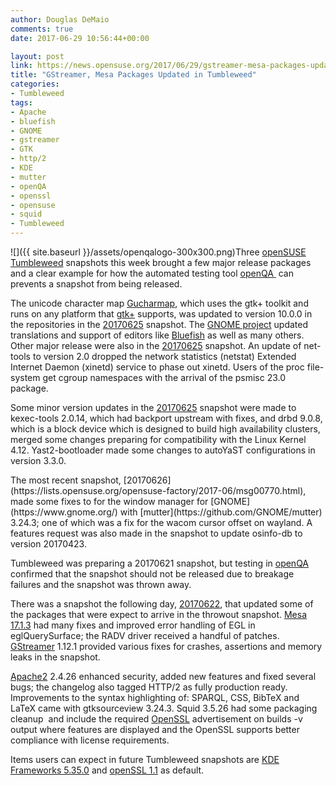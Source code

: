 ```yaml
---
author: Douglas DeMaio
comments: true
date: 2017-06-29 10:56:44+00:00

layout: post
link: https://news.opensuse.org/2017/06/29/gstreamer-mesa-packages-updated-in-tumbleweed/
title: "GStreamer, Mesa Packages Updated in Tumbleweed"
categories:
- Tumbleweed
tags:
- Apache
- bluefish
- GNOME
- gstreamer
- GTK
- http/2
- KDE
- mutter
- openQA
- openssl
- opensuse
- squid
- Tumbleweed
---
```

![]({{ site.baseurl }}/assets/openqalogo-300x300.png)Three [openSUSE Tumbleweed](https://en.opensuse.org/Portal:Tumbleweed) snapshots this week brought a few major release packages and a clear example for how the automated testing tool [openQA ](http://open.qa/) can prevents a snapshot from being released.

The unicode character map [Gucharmap](https://wiki.gnome.org/Apps/Gucharmap), which uses the gtk+ toolkit and runs on any platform that [gtk+](https://www.gtk.org/) supports, was updated to version 10.0.0 in the repositories in the [20170625](https://lists.opensuse.org/opensuse-factory/2017-06/msg00746.html) snapshot. The [GNOME project](https://www.gnome.org/) updated translations and support of editors like [Bluefish](http://bluefish.openoffice.nl/) as well as many others. Other major release were also in the [20170625](https://lists.opensuse.org/opensuse-factory/2017-06/msg00746.html) snapshot. An update of net-tools to version 2.0 dropped the network statistics (netstat) Extended Internet Daemon (xinetd) service to phase out xinetd. Users of the proc file-system get cgroup namespaces with the arrival of the psmisc 23.0 package.

Some minor version updates in the [20170625](https://lists.opensuse.org/opensuse-factory/2017-06/msg00746.html) snapshot were made to kexec-tools 2.0.14, which had backport upstream with fixes, and drbd 9.0.8, which is a block device which is designed to build high availability clusters, merged some changes preparing for compatibility with the Linux Kernel 4.12. Yast2-bootloader made some changes to autoYaST configurations in version 3.3.0.

<!-- more -->The most recent snapshot, [20170626](https://lists.opensuse.org/opensuse-factory/2017-06/msg00770.html), made some fixes to for the window manager for [GNOME](https://www.gnome.org/) with [mutter](https://github.com/GNOME/mutter) 3.24.3; one of which was a fix for the wacom cursor offset on wayland. A features request was also made in the snapshot to update osinfo-db to version 20170423.

Tumbleweed was preparing a 20170621 snapshot, but testing in [openQA](http://open.qa/) confirmed that the snapshot should not be released due to breakage failures and the snapshot was thrown away.

There was a snapshot the following day, [20170622](https://lists.opensuse.org/opensuse-factory/2017-06/msg00657.html), that updated some of the packages that were expect to arrive in the throwout snapshot. [Mesa 17.1.3](https://www.mesa3d.org/) had many fixes and improved error handling of EGL in eglQuerySurface; the RADV driver received a handful of patches. [GStreamer](https://gstreamer.freedesktop.org/) 1.12.1 provided various fixes for crashes, assertions and memory leaks in the snapshot.

[Apache2](https://httpd.apache.org/) 2.4.26 enhanced security, added new features and fixed several bugs; the changelog also tagged HTTP/2 as fully production ready. Improvements to the syntax highlighting of: SPARQL, CSS, BibTeX and LaTeX came with gtksourceview 3.24.3. Squid 3.5.26 had some packaging cleanup  and include the required [OpenSSL](https://www.openssl.org/) advertisement on builds -v output where features are displayed and the OpenSSL supports better compliance with license requirements.

Items users can expect in future Tumbleweed snapshots are [KDE Frameworks 5.35.0](https://www.kde.org/announcements/kde-frameworks-5.35.0.php) and [openSSL 1.1](https://www.openssl.org/news/openssl-1.1.0-notes.html) as default.		
